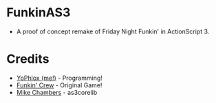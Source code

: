# FunkinAS3

* A proof of concept remake of Friday Night Funkin' in ActionScript 3.

# Credits

* [YoPhlox (me!)](https://github.com/YoPhlox) - Programming!
* [Funkin' Crew](https://github.com/FunkinCrew) - Original Game!
* [Mike Chambers](https://github.com/mikechambers) - as3corelib
